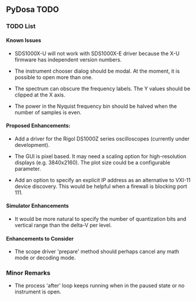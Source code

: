 ## PyDosa TODO

### TODO List

#### Known Issues

- SDS1000X-U will not work with SDS1000X-E driver because the X-U firmware has independent version numbers. 

- The instrument chooser dialog should be modal. At the moment, it is possible to open more than one.

- The spectrum can obscure the frequency labels. The Y values should be clipped at the X axis.

- The power in the Nyquist frequency bin should be halved when the number of samples is even.


#### Proposed Enhancements:

- Add a driver for the Rigol DS1000Z series oscilloscopes (currently under development).

- The GUI is pixel based. It may need a scaling option for high-resolution displays (e.g. 3840x2160). The plot size
  could be a configurable parameter.

- Add an option to specify an explicit IP address as an alternative to VXI-11 device discovery. This would be helpful
  when a firewall is blocking port 111.

#### Simulator Enhancements

- It would be more natural to specify the number of quantization bits and vertical range than the delta-V per level.

#### Enhancements to Consider

- The scope driver 'prepare' method should perhaps cancel any math mode or decoding mode.

### Minor Remarks

- The process 'after' loop keeps running when in the paused state or no instrument is open.
